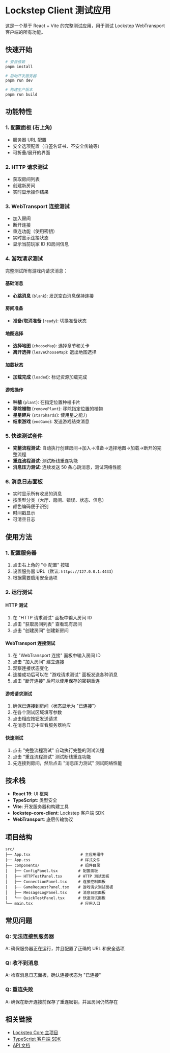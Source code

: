 # Lockstep Client 测试应用

这是一个基于 React + Vite 的完整测试应用，用于测试 Lockstep WebTransport 客户端的所有功能。

## 快速开始

```bash
# 安装依赖
pnpm install

# 启动开发服务器
pnpm run dev

# 构建生产版本
pnpm run build
```

## 功能特性

### 1. 配置面板 (右上角)
- 服务器 URL 配置
- 安全选项配置（自签名证书、不安全传输等）
- 可折叠/展开的界面

### 2. HTTP 请求测试
- 获取房间列表
- 创建新房间
- 实时显示操作结果

### 3. WebTransport 连接测试
- 加入房间
- 断开连接
- 重连功能（使用密钥）
- 实时显示连接状态
- 显示当前玩家 ID 和房间信息

### 4. 游戏请求测试
完整测试所有游戏内请求消息：

#### 基础消息
- **心跳消息** (`blank`): 发送空白消息保持连接

#### 房间准备
- **准备/取消准备** (`ready`): 切换准备状态

#### 地图选择
- **选择地图** (`chooseMap`): 选择章节和关卡
- **离开选择** (`leaveChooseMap`): 退出地图选择

#### 加载状态
- **加载完成** (`loaded`): 标记资源加载完成

#### 游戏操作
- **种植** (`plant`): 在指定位置种植卡片
- **移除植物** (`removePlant`): 移除指定位置的植物
- **星星碎片** (`starShards`): 使用星之能力
- **结束游戏** (`endGame`): 发送游戏结束消息

### 5. 快速测试套件
- **完整流程测试**: 自动执行创建房间→加入→准备→选择地图→加载→断开的完整流程
- **重连流程测试**: 测试断线重连功能
- **消息压力测试**: 连续发送 50 条心跳消息，测试网络性能

### 6. 消息日志面板
- 实时显示所有收发的消息
- 按类型分类（大厅、房间、错误、状态、信息）
- 颜色编码便于识别
- 时间戳显示
- 可清空日志

## 使用方法

### 1. 配置服务器

1. 点击右上角的 "⚙️ 配置" 按钮
2. 设置服务器 URL（默认: `https://127.0.0.1:4433`）
3. 根据需要启用安全选项

### 2. 运行测试

#### HTTP 测试
1. 在 "HTTP 请求测试" 面板中输入房间 ID
2. 点击 "获取房间列表" 查看现有房间
3. 点击 "创建房间" 创建新房间

#### WebTransport 连接测试
1. 在 "WebTransport 连接" 面板中输入房间 ID
2. 点击 "加入房间" 建立连接
3. 观察连接状态变化
4. 连接成功后可以在 "游戏请求测试" 面板发送各种消息
5. 点击 "断开连接" 后可以使用保存的密钥重连

#### 游戏请求测试
1. 确保已连接到房间（状态显示为 "已连接"）
2. 在各个测试区域填写参数
3. 点击相应按钮发送请求
4. 在消息日志中查看服务器响应

#### 快速测试
1. 点击 "完整流程测试" 自动执行完整的测试流程
2. 点击 "重连流程测试" 测试断线重连功能
3. 先连接到房间，然后点击 "消息压力测试" 测试网络性能

## 技术栈

- **React 19**: UI 框架
- **TypeScript**: 类型安全
- **Vite**: 开发服务器和构建工具
- **lockstep-core-client**: Lockstep 客户端 SDK
- **WebTransport**: 底层传输协议

## 项目结构

```
src/
├── App.tsx                      # 主应用组件
├── App.css                      # 样式文件
├── components/                  # 组件目录
│   ├── ConfigPanel.tsx         # 配置面板
│   ├── HTTPTestPanel.tsx       # HTTP 测试面板
│   ├── ConnectionPanel.tsx     # 连接控制面板
│   ├── GameRequestPanel.tsx    # 游戏请求测试面板
│   ├── MessageLogPanel.tsx     # 消息日志面板
│   └── QuickTestPanel.tsx      # 快速测试面板
└── main.tsx                     # 应用入口
```

## 常见问题

### Q: 无法连接到服务器
A: 确保服务器正在运行，并且配置了正确的 URL 和安全选项

### Q: 收不到消息
A: 检查消息日志面板，确认连接状态为 "已连接"

### Q: 重连失败
A: 确保在断开连接前保存了重连密钥，并且房间仍然存在

## 相关链接

- [Lockstep Core 主项目](../../README.md)
- [TypeScript 客户端 SDK](../ts-app/README.md)
- [API 文档](../../docs/QUICK_REFERENCE.md)
